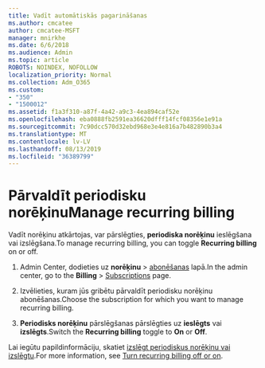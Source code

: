 ```yaml
---
title: Vadīt automātiskās pagarināšanas
ms.author: cmcatee
author: cmcatee-MSFT
manager: mnirkhe
ms.date: 6/6/2018
ms.audience: Admin
ms.topic: article
ROBOTS: NOINDEX, NOFOLLOW
localization_priority: Normal
ms.collection: Adm_O365
ms.custom:
- "350"
- "1500012"
ms.assetid: f1a3f310-a87f-4a42-a9c3-4ea894caf52e
ms.openlocfilehash: eba0888fb2591ea36620dfff14fcf08356e1e91a
ms.sourcegitcommit: 7c90dcc570d32ebd968e3e4e816a7b482890b3a4
ms.translationtype: MT
ms.contentlocale: lv-LV
ms.lasthandoff: 08/13/2019
ms.locfileid: "36389799"
---
```

# <a name="manage-recurring-billing"></a><span data-ttu-id="56f1a-102">Pārvaldīt periodisku norēķinu</span><span class="sxs-lookup"><span data-stu-id="56f1a-102">Manage recurring billing</span></span>

<span data-ttu-id="56f1a-103">Vadīt norēķinu atkārtojas, var pārslēgties, **periodiska norēķinu** ieslēgšana vai izslēgšana.</span><span class="sxs-lookup"><span data-stu-id="56f1a-103">To manage recurring billing, you can toggle **Recurring billing** on or off.</span></span>
  
1. <span data-ttu-id="56f1a-104">Admin Center, dodieties uz **norēķinu** \> [abonēšanas](https://go.microsoft.com/fwlink/p/?linkid=842054) lapā.</span><span class="sxs-lookup"><span data-stu-id="56f1a-104">In the admin center, go to the **Billing** \> [Subscriptions](https://go.microsoft.com/fwlink/p/?linkid=842054) page.</span></span>

2. <span data-ttu-id="56f1a-105">Izvēlieties, kuram jūs gribētu pārvaldīt periodisku norēķinu abonēšanas.</span><span class="sxs-lookup"><span data-stu-id="56f1a-105">Choose the subscription for which you want to manage recurring billing.</span></span>

3. <span data-ttu-id="56f1a-106">**Periodisks norēķinu** pārslēgšanas pārslēgties uz **ieslēgts** vai **izslēgts**.</span><span class="sxs-lookup"><span data-stu-id="56f1a-106">Switch the **Recurring billing** toggle to **On** or **Off**.</span></span>

<span data-ttu-id="56f1a-107">Lai iegūtu papildinformāciju, skatiet [izslēgt periodiskus norēķinu vai izslēgtu](https://docs.microsoft.com/en-us/office365/admin/subscriptions-and-billing/renew-your-subscription?view=o365-worldwide#turn-recurring-billing-off-or-on).</span><span class="sxs-lookup"><span data-stu-id="56f1a-107">For more information, see [Turn recurring billing off or on](https://docs.microsoft.com/en-us/office365/admin/subscriptions-and-billing/renew-your-subscription?view=o365-worldwide#turn-recurring-billing-off-or-on).</span></span>